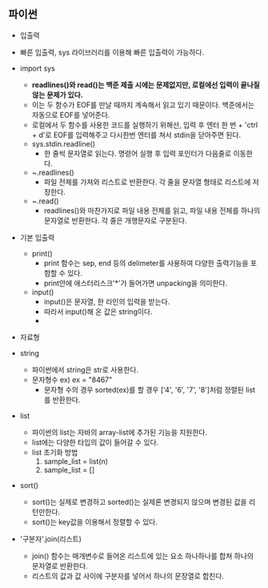 ## 파이썬

* 입출력 
* 빠른 입출력, sys 라이브러리를 이용해 빠른 입출력이 가능하다.
* import sys
    * **readlines()와 read()는 백준 제출 시에는 문제없지만, 로컬에선 입력이 끝나질 않는 문제가 있다.**
    * 이는 두 함수가 EOF를 만날 때까지 계속해서 읽고 있기 때문이다. 백준에서는 자동으로 EOF를 넣어준다.
    * 로컬에서 두 함수를 사용한 코드를 실행하기 위해선, 입력 후 엔터 한 번 + 'ctrl + d'로 EOF를 입력해주고 다시한번 엔터를 쳐서 stdin을 닫아주면 된다.
    * sys.stdin.readline()
        * 한 줄씩 문자열로 읽는다. 명령어 실행 후 입력 포인터가 다음줄로 이동한다.
    * ~.readlines()
        * 파일 전체를 가져와 리스트로 반환한다. 각 줄을 문자열 형태로 리스트에 저장한다.
    * ~.read()
        * readlines()와 마찬가지로 파일 내용 전체를 읽고, 파일 내용 전체를 하나의 문자열로 반환한다. 각 줄은 개행문자로 구분된다.
* 기본 입출력
    * print()
        * print 함수는 sep, end 등의 delimeter를 사용하여 다양한 출력기능을 포함할 수 있다.
        * print안에 애스터리스크'*'가 들어가면 unpacking을 의미한다.
    * input()
        * input()은 문자열, 한 라인의 입력을 받는다.
        * 따라서 input()해 온 값은 string이다.
        *

* 자료형
* string
    * 파이썬에서 string은 str로 사용한다.
    * 문자형수 ex) ex = "8467"
        * 문자형 수의 경우 sorted(ex)를 할 경우 ['4', '6', '7', '8']처럼 정렬된 list를 반환한다.
* list
    * 파이썬의 list는 자바의 array-list에 추가된 기능을 지원한다.
    * list에는 다양한 타입의 값이 들어갈 수 있다.
    * list 초기화 방법
        1. sample_list = list(n)
        2. sample_list = []
* sort()
    * sort()는 실제로 변경하고 sorted()는 실제론 변경되지 않으며 변경된 값을 리턴만한다.
    * sort()는 key값을 이용해서 정렬할 수 있다.
* '구분자'.join(리스트) 
    * join() 함수는 매개변수로 들어온 리스트에 있는 요소 하나하나를 합쳐 하나의 문자열로 반환한다.
    * 리스트의 값과 값 사이에 구분자를 넣어서 하나의 문장열로 합친다.